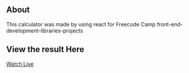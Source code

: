 ## About 
This calculator was made by using react for Freecode Camp front-end-development-libraries-projects

## View the result Here
[Watch Live](https://do-and-get-it.netlify.app)
